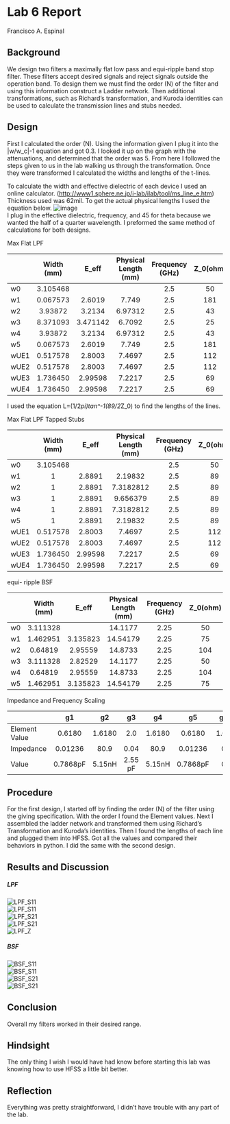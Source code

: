 # Lab 6 Report
Francisco A. Espinal

## Background

We design two filters a maximally flat low pass and equi-ripple band stop filter. These filters accept desired signals and reject signals outside the operation band. To design them we must find the order (N) of the filter and using this information construct a Ladder network.  Then additional transformations, such as Richard’s transformation, and Kuroda identities can be used to calculate the transmission lines and stubs needed.      


## Design

First I calculated the order (N). Using the information given I plug it into the |w/w_c|-1 equation and got 0.3. I looked it up on the graph with the attenuations, and determined that the order was 5. From here I followed the steps given to us in the lab walking us through the transformation. Once they were transformed I calculated the widths and lengths of the t-lines. 
     
To calculate the width and effective dielectric of each device I used an online calculator. (http://www1.sphere.ne.jp/i-lab/ilab/tool/ms_line_e.htm) Thickness used was 62mil. To get the actual physical lengths I used the equation below.
![image](https://github.com/CourseReps/ECEN452-Spring2016/blob/master/Labs/Lab3/Equation.png) <br>
I plug in the effective dielectric, frequency, and 45 for theta because we wanted the half of a quarter wavelength. I preformed the same method of calculations for both designs.
 
Max Flat LPF

|      | Width (mm) | E_eff | Physical Length (mm) | Frequency (GHz) | Z_0(ohm) | E_r | 
| -------- |:------:|:---:|:------:|:-------:|:-----:|:-------:| 
| w0        |   3.105468    |   |        |   2.5     |   50   |   4.1     |  
| w1         |   0.067573 |  2.6019    |   7.749    |   2.5    |  181   |   4.1     |
| w2        |   3.93872 |  3.2134    |   6.97312  |   2.5   |   43   |   4.1     |
| w3      |   8.371093 |  3.471142 |   6.7092  |   2.5     |   25   |   4.1     |
| w4       |   3.93872 |  3.2134  |   6.97312   |   2.5     |   43   |   4.1     |
| w5       |   0.067573 |  2.6019    |   7.749       |   2.5     |   181  |   4.1     |
| wUE1        |   0.517578 |  2.8003    |   7.4697  |   2.5   |   112   |   4.1     |
| wUE2     |   0.517578 |  2.8003|   7.4697 |   2.5     |   112  |   4.1     |
| wUE3      |   1.736450 |  2.99598  |   7.2217   |   2.5     |   69   |   4.1     |
| wUE4      |   1.736450 |  2.99598   |   7.2217      |   2.5     |   69   |   4.1     |

I used the equation L=(1/2*pi)tan^-1(89/2*Z_0) to find the lengths of the lines. 

Max Flat LPF Tapped Stubs

|      | Width (mm) | E_eff | Physical Length (mm) | Frequency (GHz) | Z_0(ohm) | E_r | 
| -------- |:------:|:---:|:------:|:-------:|:-----:|:-------:| 
| w0        |   3.105468    |   |        |   2.5     |   50   |   4.1     |  
| w1         |   1 |  2.8891 |   2.19832    |   2.5    |  89   |   4.1     |
| w2         |   1 |  2.8891 |   7.3182812    |   2.5    |  89   |   4.1     |
| w3         |   1 |  2.8891 |   9.656379    |   2.5    |  89   |   4.1     |
| w4         |   1 |  2.8891 |   7.3182812   |   2.5    |  89   |   4.1     |
| w5         |   1 |  2.8891 |   2.19832    |   2.5    |  89   |   4.1     |
| wUE1        |   0.517578 |  2.8003    |   7.4697  |   2.5   |   112   |   4.1     |
| wUE2     |   0.517578 |  2.8003|   7.4697 |   2.5     |   112  |   4.1     |
| wUE3      |   1.736450 |  2.99598  |   7.2217   |   2.5     |   69   |   4.1     |
| wUE4      |   1.736450 |  2.99598   |   7.2217      |   2.5     |   69   |   4.1     |


equi- ripple BSF

|      | Width (mm) | E_eff | Physical Length (mm) | Frequency (GHz) | Z_0(ohm) | E_r | 
| -------- |:------:|:---:|:------:|:-------:|:-----:|:-------:| 
| w0        |   3.111328    |   |     14.1177   |   2.25     |   50   |   4.1     |  
| w1         |   1.462951 |  3.135823 |   14.54179    |   2.25    |  75   |   4.1     |
| w2         |   0.64819 |  2.95559 |   14.8733    |   2.25    |  104  |   4.1     |
| w3         |   3.111328 |  2.82529 |   14.1177    |   2.25    |  50   |   4.1     |
| w4         |   0.64819 |  2.95559 |   14.8733   |   2.25    |  104  |   4.1     |
| w5         |   1.462951 |  3.135823 |   14.54179    |   2.25    |  75   |   4.1     |


Impedance and Frequency Scaling

|      | g1 | g2| g3 | g4 | g5 |  g6|
| -------- |:------:|:---:|:------:|:-------:|:-----:| :-----:|
|     Element Value    |   0.6180    |   1.6180 |     2.0  |   1.6180     |   0.6180   |  1.00 |
| Impedance     |   0.01236 | 80.9  |   0.04    |   80.9    |  0.01236   | 0  |
| Value  |   0.7868pF |  5.15nH |   2.55 pF    |   5.15nH  |  0.7868pF   | 0  |


## Procedure
For the first design, I started off by finding the order (N) of the filter using the giving specification. With the order I found the Element values. Next I assembled the ladder network and transformed them using Richard’s Transformation and Kuroda’s identities. Then I found the lengths of each line and plugged them into HFSS. Got all the values and compared their behaviors in python.  I did the same with the second design.        

## Results and Discussion
##### LPF
![LPF_S11](https://github.com/CourseReps/ECEN452-Spring2016/blob/master/Students/FAEspinal/Lab6/Final/LPF_S11_dB.png) <br>
![LPF_S11](https://github.com/CourseReps/ECEN452-Spring2016/blob/master/Students/FAEspinal/Lab6/Final/LPF_S11_Phase.png) <br>
![LPF_S21](https://github.com/CourseReps/ECEN452-Spring2016/blob/master/Students/FAEspinal/Lab6/Final/LPF_S21_dB.png) <br>
![LPF_S21](https://github.com/CourseReps/ECEN452-Spring2016/blob/master/Students/FAEspinal/Lab6/Final/LPF_S21_Phase.png) <br>
![LPF_Z](https://github.com/CourseReps/ECEN452-Spring2016/blob/master/Students/FAEspinal/Lab6/Final/LPF_Zolver_TL.png) <br>

##### BSF

![BSF_S11](https://github.com/CourseReps/ECEN452-Spring2016/blob/master/Students/FAEspinal/Lab6/Final/BSF_S11_dB.png) <br>
![BSF_S11](https://github.com/CourseReps/ECEN452-Spring2016/blob/master/Students/FAEspinal/Lab6/Final/BSF_S11_Phase.png) <br>
![BSF_S21](https://github.com/CourseReps/ECEN452-Spring2016/blob/master/Students/FAEspinal/Lab6/Final/BSF_S21_dB.png) <br>
![BSF_S21](https://github.com/CourseReps/ECEN452-Spring2016/blob/master/Students/FAEspinal/Lab6/Final/BSF_S21_Phase.png) <br>

## Conclusion
Overall my filters worked in their desired range.  

## Hindsight
The only thing I wish I would have had know before starting this lab was knowing how to use HFSS a little bit better.  

## Reflection
Everything was pretty straightforward, I didn’t have trouble with any part of the lab. 
